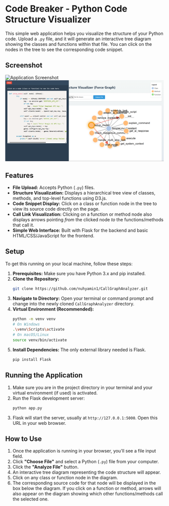 # Code Breaker - Python Code Structure Visualizer

This simple web application helps you visualize the structure of your Python code. Upload a `.py` file, and it will generate an interactive tree diagram showing the classes and functions within that file. You can click on the nodes in the tree to see the corresponding code snippet.

## Screenshot

![Application Screenshot](./images/screenshot.png)
![Application Screenshot](./images/screenshot2.png)

## Features

*   **File Upload:** Accepts Python (`.py`) files.
*   **Structure Visualization:** Displays a hierarchical tree view of classes, methods, and top-level functions using D3.js.
*   **Code Snippet Display:** Click on a class or function node in the tree to view its source code directly on the page.
*   **Call Link Visualization:** Clicking on a function or method node also displays arrows pointing *from* the clicked node *to* the functions/methods that call it.
*   **Simple Web Interface:** Built with Flask for the backend and basic HTML/CSS/JavaScript for the frontend.

## Setup

To get this running on your local machine, follow these steps:

1.  **Prerequisites:** Make sure you have Python 3.x and pip installed.
2.  **Clone the Repository:**
    ```bash
    git clone https://github.com/nuhyamin1/CallGraphAnalyzer.git
    ```
3.  **Navigate to Directory:** Open your terminal or command prompt and change into the newly cloned `CallGraphAnalyzer` directory.
4.  **Virtual Environment (Recommended):**
    ```bash
    python -m venv venv
    # On Windows
    .\venv\Scripts\activate
    # On macOS/Linux
    source venv/bin/activate
    ```
5.  **Install Dependencies:** The only external library needed is Flask.
    ```bash
    pip install Flask
    ```

## Running the Application

1.  Make sure you are in the project directory in your terminal and your virtual environment (if used) is activated.
2.  Run the Flask development server:
    ```bash
    python app.py
    ```
3.  Flask will start the server, usually at `http://127.0.0.1:5000`. Open this URL in your web browser.

## How to Use

1.  Once the application is running in your browser, you'll see a file input field.
2.  Click **"Choose File"** and select a Python (`.py`) file from your computer.
3.  Click the **"Analyze File"** button.
4.  An interactive tree diagram representing the code structure will appear.
5.  Click on any class or function node in the diagram.
6.  The corresponding source code for that node will be displayed in the box below the diagram. If you click on a function or method, arrows will also appear on the diagram showing which other functions/methods call the selected one.

